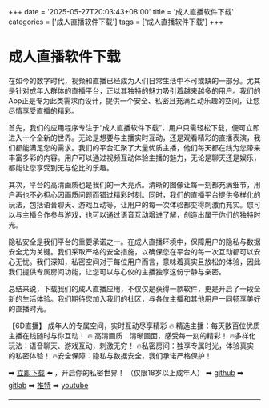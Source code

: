 +++
date = '2025-05-27T20:03:43+08:00'
title = '成人直播软件下载'
categories = ['成人直播软件下载']
tags = ['成人直播软件下载']
+++

# 成人直播软件下载

在如今的数字时代，视频和直播已经成为人们日常生活中不可或缺的一部分。尤其是针对成年人群体的直播平台，正以其独特的魅力吸引着越来越多的用户。我们的App正是专为此类需求而设计，提供一个安全、私密且充满互动乐趣的空间，让您尽情享受直播的精彩。

首先，我们的应用程序专注于“成人直播软件下载”，用户只需轻松下载，便可立即进入一个全新的世界。无论是想要与主播实时互动，还是观看精彩的直播表演，我们都能满足您的需求。我们的平台汇聚了大量优质主播，他们每天都在线为您带来丰富多彩的内容。用户可以通过视频互动体验主播的魅力，无论是聊天还是娱乐，都能让您享受到无与伦比的乐趣。

其次，平台的高清画质也是我们的一大亮点。清晰的图像让每一刻都充满细节，用户再也不必担心因画质问题而错过精彩时刻。同时，我们的直播平台提供多样化的玩法，包括语音聊天、游戏互动等，让用户的每一次体验都变得刺激而充实。您可以与主播合作参与游戏，也可以通过语音互动增进了解，创造出属于你们的独特时光。

隐私安全是我们平台的重要承诺之一。在成人直播环境中，保障用户的隐私与数据安全尤为关键。我们采取严格的安全措施，以确保您在平台的每一次互动都可以安心无忧。我们深知，私密空间对于每位用户而言，意味着真实且放松的体验，因此我们提供专属房间功能，让您可以与心仪的主播独享这份宁静与亲密。

总结来说，下载我们的成人直播应用，不仅仅是获得一款软件，更是开启了一段全新的生活体验。我们期待您加入我们的社区，与各位主播和其他用户一同畅享美好的直播时光。

【6D直播】
成年人的专属空间，实时互动尽享精彩
🔥 精选主播：每天数百位优质主播在线随时与你互动！
🔥 高清画质：清晰画面，感受每一刻的精彩！
🔥多样化玩法：语音聊天、游戏互动，刺激无穷！
🔥私密房间：独享专属时光，体验真实的私密体验！
🔥安全保障：隐私与数据安全，我们承诺严格保护！

➡️ [立即下载](https://down123.s3.ap-east-1.amazonaws.com/down/down.html?channelCode=blog) ⬅️ ，开启你的私密世界！ 
（仅限18岁以上成年人）
➡️ [github](https://aldult-live.github.io/)
➡️ [gitlab](https://seo-09598d.gitlab.io/)
➡️ [推特](https://x.com/wegame33)
➡️ [youtube](https://www.youtube.com/@6Dlive)

---
